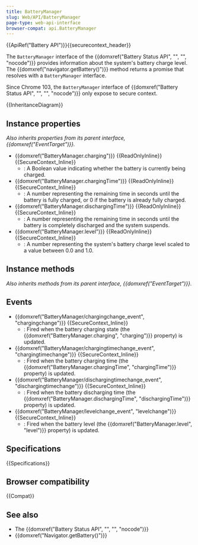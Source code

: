 ```yaml
---
title: BatteryManager
slug: Web/API/BatteryManager
page-type: web-api-interface
browser-compat: api.BatteryManager
---
```


{{ApiRef("Battery API")}}{{securecontext_header}}

The `BatteryManager` interface of the {{domxref("Battery Status API", "", "", "nocode")}} provides information about the system's battery charge level. The {{domxref("navigator.getBattery()")}} method returns a promise that resolves with a `BatteryManager` interface.

Since Chrome 103, the `BatteryManager` interface of {{domxref("Battery Status API", "", "", "nocode")}} only expose to secure context.

{{InheritanceDiagram}}

## Instance properties

_Also inherits properties from its parent interface, {{domxref("EventTarget")}}._

- {{domxref("BatteryManager.charging")}} {{ReadOnlyInline}} {{SecureContext_Inline}}
  - : A Boolean value indicating whether the battery is currently being charged.
- {{domxref("BatteryManager.chargingTime")}} {{ReadOnlyInline}} {{SecureContext_Inline}}
  - : A number representing the remaining time in seconds until the battery is fully charged, or 0 if the battery is already fully charged.
- {{domxref("BatteryManager.dischargingTime")}} {{ReadOnlyInline}} {{SecureContext_Inline}}
  - : A number representing the remaining time in seconds until the battery is completely discharged and the system suspends.
- {{domxref("BatteryManager.level")}} {{ReadOnlyInline}} {{SecureContext_Inline}}
  - : A number representing the system's battery charge level scaled to a value between 0.0 and 1.0.

## Instance methods

_Also inherits methods from its parent interface, {{domxref("EventTarget")}}._

## Events

- {{domxref("BatteryManager/chargingchange_event", "chargingchange")}} {{SecureContext_Inline}}
  - : Fired when the battery charging state (the {{domxref("BatteryManager.charging", "charging")}} property) is updated.
- {{domxref("BatteryManager/chargingtimechange_event", "chargingtimechange")}} {{SecureContext_Inline}}
  - : Fired when the battery charging time (the {{domxref("BatteryManager.chargingTime", "chargingTime")}} property) is updated.
- {{domxref("BatteryManager/dischargingtimechange_event", "dischargingtimechange")}} {{SecureContext_Inline}}
  - : Fired when the battery discharging time (the {{domxref("BatteryManager.dischargingTime", "dischargingTime")}} property) is updated.
- {{domxref("BatteryManager/levelchange_event", "levelchange")}} {{SecureContext_Inline}}
  - : Fired when the battery level (the {{domxref("BatteryManager.level", "level")}} property) is updated.

## Specifications

{{Specifications}}

## Browser compatibility

{{Compat}}

## See also

- The {{domxref("Battery Status API", "", "", "nocode")}}
- {{domxref("Navigator.getBattery()")}}
